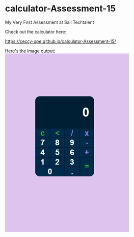# calculator-Assessment-15

My Very First Assessment at Sail Techtalent

Check out the calculator here:

https://ceccy-ope.github.io/calculator-Assessment-15/

Here's the image output:
![Calc](csscalc.png)
